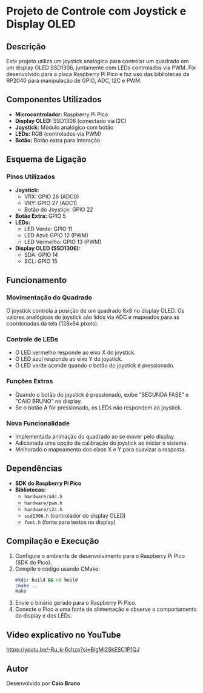 # Projeto de Controle com Joystick e Display OLED

## Descrição
Este projeto utiliza um joystick analógico para controlar um quadrado em um display OLED SSD1306, juntamente com LEDs controlados via PWM. Foi desenvolvido para a placa Raspberry Pi Pico e faz uso das bibliotecas da RP2040 para manipulação de GPIO, ADC, I2C e PWM.

## Componentes Utilizados
- **Microcontrolador:** Raspberry Pi Pico
- **Display OLED:** SSD1306 (conectado via I2C)
- **Joystick:** Módulo analógico com botão
- **LEDs:** RGB (controlados via PWM)
- **Botão:** Botão extra para interação

## Esquema de Ligação
### **Pinos Utilizados**
- **Joystick:**
  - VRX: GPIO 26 (ADC0)
  - VRY: GPIO 27 (ADC1)
  - Botão do Joystick: GPIO 22
- **Botão Extra:** GPIO 5
- **LEDs:**
  - LED Verde: GPIO 11
  - LED Azul: GPIO 12 (PWM)
  - LED Vermelho: GPIO 13 (PWM)
- **Display OLED (SSD1306):**
  - SDA: GPIO 14
  - SCL: GPIO 15

## Funcionamento
### **Movimentação do Quadrado**
O joystick controla a posição de um quadrado 8x8 no display OLED. Os valores analógicos do joystick são lidos via ADC e mapeados para as coordenadas da tela (128x64 pixels).

### **Controle de LEDs**
- O LED vermelho responde ao eixo X do joystick.
- O LED azul responde ao eixo Y do joystick.
- O LED verde acende quando o botão do joystick é pressionado.

### **Funções Extras**
- Quando o botão do joystick é pressionado, exibe "SEGUNDA FASE" e "CAIO BRUNO" no display.
- Se o botão A for pressionado, os LEDs não respondem ao joystick.

### **Nova Funcionalidade**
- Implementada animação do quadrado ao se mover pelo display.
- Adicionada uma opção de calibração do joystick ao iniciar o sistema.
- Melhorado o mapeamento dos eixos X e Y para suavizar a resposta.

## Dependências
- **SDK do Raspberry Pi Pico**
- **Bibliotecas:**
  - `hardware/adc.h`
  - `hardware/pwm.h`
  - `hardware/i2c.h`
  - `ssd1306.h` (controlador do display OLED)
  - `font.h` (fonte para textos no display)

## Compilação e Execução
1. Configure o ambiente de desenvolvimento para o Raspberry Pi Pico (SDK do Pico).
2. Compile o código usando CMake:
   ```sh
   mkdir build && cd build
   cmake ..
   make
   ```
3. Envie o binário gerado para o Raspberry Pi Pico.
4. Conecte o Pico a uma fonte de alimentação e observe o comportamento do display e dos LEDs.

## Vídeo explicativo no YouTube
https://youtu.be/-Ru_k-6chzo?si=BlgMI2SkESC1P1QJ

## Autor
Desenvolvido por **Caio Bruno**

